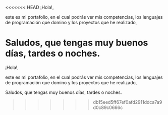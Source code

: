 <<<<<<< HEAD
¡Hola!,

este es mi portafolio, en el cual podrás ver mis competencias, los lenguajes de programación que domino y los proyectos que he realizado,

Saludos, que tengas muy buenos días, tardes o noches.
=======
¡Hola!,

este es mi portafolio, en el cual podrás ver mis competencias, los lenguajes de programación que domino y los proyectos que he realizado,

Saludos, que tengas muy buenos días, tardes o noches.
>>>>>>> db15eed5ff67ef0afd2911ddca7a9d0c89c0666c
